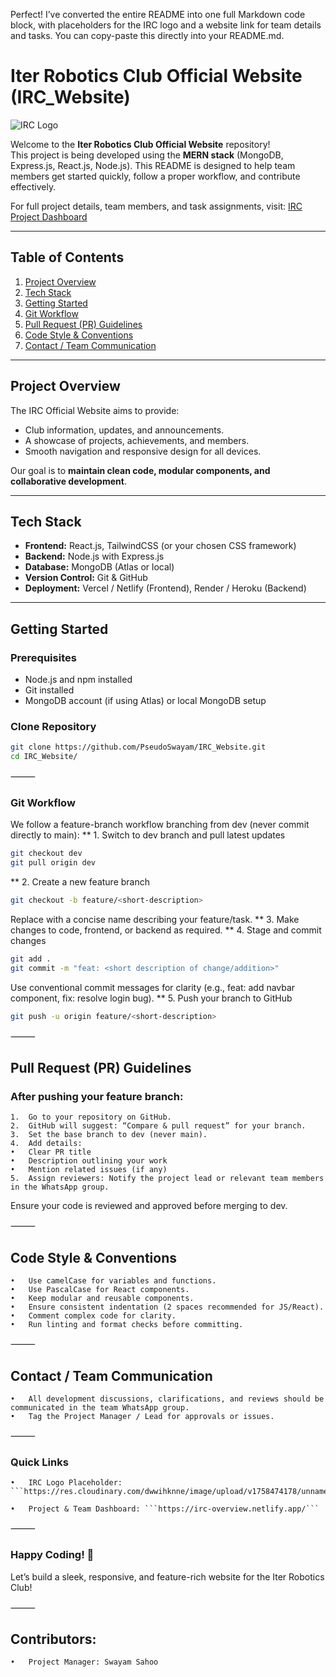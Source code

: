 Perfect! I’ve converted the entire README into one full Markdown code block, with placeholders for the IRC logo and a website link for team details and tasks. You can copy-paste this directly into your README.md.

# Iter Robotics Club Official Website (IRC_Website)

![IRC Logo](https://res.cloudinary.com/dwwihknne/image/upload/v1758474178/unnamed_i4g46z.jpg)  

Welcome to the **Iter Robotics Club Official Website** repository!  
This project is being developed using the **MERN stack** (MongoDB, Express.js, React.js, Node.js). This README is designed to help team members get started quickly, follow a proper workflow, and contribute effectively.

For full project details, team members, and task assignments, visit: [IRC Project Dashboard](https://irc-overview.netlify.app/)  

---

## Table of Contents
1. [Project Overview](#project-overview)  
2. [Tech Stack](#tech-stack)  
3. [Getting Started](#getting-started)  
4. [Git Workflow](#git-workflow)  
5. [Pull Request (PR) Guidelines](#pull-request-pr-guidelines)  
6. [Code Style & Conventions](#code-style--conventions)  
7. [Contact / Team Communication](#contact--team-communication)

---

## Project Overview
The IRC Official Website aims to provide:
- Club information, updates, and announcements.
- A showcase of projects, achievements, and members.
- Smooth navigation and responsive design for all devices.

Our goal is to **maintain clean code, modular components, and collaborative development**.

---

## Tech Stack
- **Frontend:** React.js, TailwindCSS (or your chosen CSS framework)  
- **Backend:** Node.js with Express.js  
- **Database:** MongoDB (Atlas or local)  
- **Version Control:** Git & GitHub  
- **Deployment:** Vercel / Netlify (Frontend), Render / Heroku (Backend)  

---

## Getting Started

### Prerequisites
- Node.js and npm installed
- Git installed
- MongoDB account (if using Atlas) or local MongoDB setup

### Clone Repository
```bash
git clone https://github.com/PseudoSwayam/IRC_Website.git
cd IRC_Website/
```

⸻

### Git Workflow

We follow a feature-branch workflow branching from dev (never commit directly to main):
** 1.	Switch to dev branch and pull latest updates
```bash
git checkout dev
git pull origin dev
```
** 2.	Create a new feature branch
```bash
git checkout -b feature/<short-description>
```
Replace <short-description> with a concise name describing your feature/task.
** 3.	Make changes to code, frontend, or backend as required.
** 4.	Stage and commit changes
```bash
git add .
git commit -m "feat: <short description of change/addition>"
```
Use conventional commit messages for clarity (e.g., feat: add navbar component, fix: resolve login bug).
** 5.	Push your branch to GitHub
```bash
git push -u origin feature/<short-description>
```

⸻

## Pull Request (PR) Guidelines

### After pushing your feature branch:
	1.	Go to your repository on GitHub.
	2.	GitHub will suggest: “Compare & pull request” for your branch.
	3.	Set the base branch to dev (never main).
	4.	Add details:
	•	Clear PR title
	•	Description outlining your work
	•	Mention related issues (if any)
	5.	Assign reviewers: Notify the project lead or relevant team members in the WhatsApp group.

Ensure your code is reviewed and approved before merging to dev.

⸻

## Code Style & Conventions
	•	Use camelCase for variables and functions.
	•	Use PascalCase for React components.
	•	Keep modular and reusable components.
	•	Ensure consistent indentation (2 spaces recommended for JS/React).
	•	Comment complex code for clarity.
	•	Run linting and format checks before committing.

⸻

## Contact / Team Communication
	•	All development discussions, clarifications, and reviews should be communicated in the team WhatsApp group.
	•	Tag the Project Manager / Lead for approvals or issues.

⸻

### Quick Links
	•	IRC Logo Placeholder: ```https://res.cloudinary.com/dwwihknne/image/upload/v1758474178/unnamed_i4g46z.jpg```

	•	Project & Team Dashboard: ```https://irc-overview.netlify.app/```

⸻

### Happy Coding! 🚀

Let’s build a sleek, responsive, and feature-rich website for the Iter Robotics Club!

⸻

## Contributors:
	•	Project Manager: Swayam Sahoo